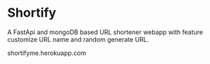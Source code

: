 # Shortify
A FastApi and mongoDB based URL shortener webapp with feature customize URL name and random generate URL.

shortifyme.herokuapp.com

